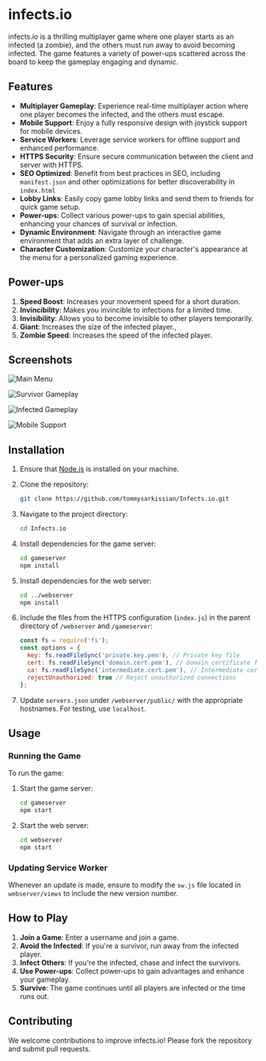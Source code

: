 # infects.io

infects.io is a thrilling multiplayer game where one player starts as an infected (a zombie), and the others must run away to avoid becoming infected. The game features a variety of power-ups scattered across the board to keep the gameplay engaging and dynamic.

## Features

- **Multiplayer Gameplay**: Experience real-time multiplayer action where one player becomes the infected, and the others must escape.
- **Mobile Support**: Enjoy a fully responsive design with joystick support for mobile devices.
- **Service Workers**: Leverage service workers for offline support and enhanced performance.
- **HTTPS Security**: Ensure secure communication between the client and server with HTTPS.
- **SEO Optimized**: Benefit from best practices in SEO, including `manifest.json` and other optimizations for better discoverability in `index.html`
- **Lobby Links**: Easily copy game lobby links and send them to friends for quick game setup.
- **Power-ups**: Collect various power-ups to gain special abilities, enhancing your chances of survival or infection.
- **Dynamic Environment**: Navigate through an interactive game environment that adds an extra layer of challenge.
- **Character Customization**: Customize your character's appearance at the menu for a personalized gaming experience.

## Power-ups

1. **Speed Boost**: Increases your movement speed for a short duration.
2. **Invincibility**: Makes you invincible to infections for a limited time.
3. **Invisibility**: Allows you to become invisible to other players temporarily.
4. **Giant**: Increases the size of the infected player.,
5. **Zombie Speed**: Increases the speed of the infected player.

## Screenshots

![Main Menu](https://i.imgur.com/f7G5rwD.png)

![Survivor Gameplay](https://i.imgur.com/aeXFtYw.png)

![Infected Gameplay](https://i.imgur.com/fCmtjOf.png)

![Mobile Support](https://i.imgur.com/rWeH9qg.png)

## Installation

1. Ensure that [Node.js](https://nodejs.org/) is installed on your machine.
2. Clone the repository:

    ```bash
    git clone https://github.com/tommysarkissian/Infects.io.git
    ```

3. Navigate to the project directory:

    ```bash
    cd Infects.io
    ```

4. Install dependencies for the game server:

    ```bash
    cd gameserver
    npm install
    ```

5. Install dependencies for the web server:

    ```bash
    cd ../webserver
    npm install
    ```

6. Include the files from the HTTPS configuration (`index.js`) in the parent directory of `/webserver` and `/gameserver`:

    ```javascript
    const fs = require('fs');
    const options = {
      key: fs.readFileSync('private.key.pem'), // Private key file
      cert: fs.readFileSync('domain.cert.pem'), // Domain certificate file
      ca: fs.readFileSync('intermediate.cert.pem'), // Intermediate certificate file
      rejectUnauthorized: true // Reject unauthorized connections
    };
    ```

7. Update `servers.json` under `/webserver/public/` with the appropriate hostnames. For testing, use `localhost`.

## Usage

### Running the Game

To run the game:

1. Start the game server:

    ```bash
    cd gameserver
    npm start
    ```

2. Start the web server:

    ```bash
    cd webserver
    npm start
    ```

### Updating Service Worker

Whenever an update is made, ensure to modify the `sw.js` file located in `webserver/views` to include the new version number.

## How to Play

1. **Join a Game**: Enter a username and join a game.
2. **Avoid the Infected**: If you're a survivor, run away from the infected player.
3. **Infect Others**: If you're the infected, chase and infect the survivors.
4. **Use Power-ups**: Collect power-ups to gain advantages and enhance your gameplay.
5. **Survive**: The game continues until all players are infected or the time runs out.

## Contributing

We welcome contributions to improve infects.io! Please fork the repository and submit pull requests.